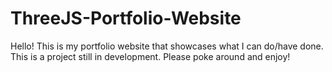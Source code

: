 # ThreeJS-Portfolio-Website
Hello! This is my portfolio website that showcases what I can do/have done. This is a project still in development. Please poke around and enjoy!

